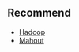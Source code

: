 ## Recommend
- [Hadoop](https://oss.navercorp.com/sejun-kim/intern/blob/master/study/markdown/recommend/Hadoop.md)
- [Mahout](https://oss.navercorp.com/sejun-kim/intern/blob/master/study/markdown/recommend/Mahout.md)


